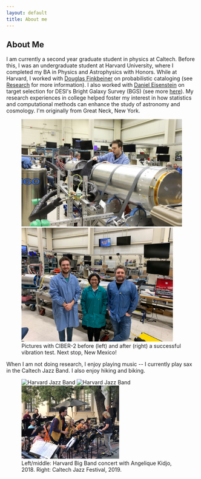 ```yaml
---
layout: default
title: About me
---
```

<div class="text-left">
<h2 class="post-title">About Me</h2>
<p>
I am currently a second year graduate student in physics at Caltech. Before this, I was an undergraduate student at Harvard University, where I completed my BA in Physics and Astrophysics with Honors. While at Harvard, I worked with <a href="https://faun.rc.fas.harvard.edu/nebel/dfink//">Douglas Finkbeiner</a> on probabilistic cataloging (see <a href="https://richardfeder.github.io/research">Research</a> for more information). I also worked with <a href="https://scholar.harvard.edu/deisenstein/home">Daniel Eisenstein</a> on target selection for DESI's Bright Galaxy Survey (BGS) (see more <a href="https://www.desi.lbl.gov/the-desi-survey/">here</a>). My research experiences in college helped foster my interest in how statistics and computational methods can enhance the study of astronomy and cosmology. I'm originally from Great Neck, New York.  
</p>
  
<div class="text-center">
<p align="center">
  <figure>
  <img src="/img/richard_wallops.jpeg" width="450" alt="Wallops pre vibe" />
  <img src="/img/wallops_postvibe.jpeg" width="400" alt="Wallops post vibe" />
   <figcaption>
      Pictures with CIBER-2 before (left) and after (right) a successful vibration test.  Next stop, New Mexico!
    </figcaption>
  </figure>
</p>
</div>  
  
 
<p>
  When I am not doing research, I enjoy playing music -- I currently play sax in the Caltech Jazz Band. I also enjoy hiking and biking.
 </p>
</div>
<div class="text-center">
<p align="center">
  <figure>
  <img src="/img/band_photo.JPG" width="290" alt="Harvard Jazz Band" />
  <img src="/img/angelique_kidjo_concert.JPG" width="290" alt="Harvard Jazz Band" />
   <img src='/img/caltech_jazz.jpg' width="258" alt="Playing at the Caltech Jazz Festival" />


   <figcaption>
      Left/middle: Harvard Big Band concert with Angelique Kidjo, 2018. Right: Caltech Jazz Festival, 2019.
    </figcaption>
  </figure>
</p>
</div>

